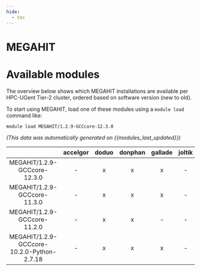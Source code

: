```yaml
---
hide:
  - toc
---
```


MEGAHIT
=======

# Available modules


The overview below shows which MEGAHIT installations are available per HPC-UGent Tier-2 cluster, ordered based on software version (new to old).

To start using MEGAHIT, load one of these modules using a `module load` command like:

```shell
module load MEGAHIT/1.2.9-GCCcore-12.3.0
```

*(This data was automatically generated on {{modules_last_updated}})*  

| |accelgor|doduo|donphan|gallade|joltik|shinx|skitty|
| :---: | :---: | :---: | :---: | :---: | :---: | :---: | :---: |
|MEGAHIT/1.2.9-GCCcore-12.3.0|-|x|x|x|-|-|x|
|MEGAHIT/1.2.9-GCCcore-11.3.0|-|x|x|x|-|-|-|
|MEGAHIT/1.2.9-GCCcore-11.2.0|-|x|x|-|-|-|-|
|MEGAHIT/1.2.9-GCCcore-10.2.0-Python-2.7.18|-|x|x|x|-|-|-|
